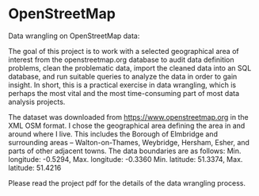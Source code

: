 # OpenStreetMap
Data wrangling on OpenStreetMap data:

The goal of this project is to work with a selected geographical area of interest from the openstreetmap.org database
to audit data definition problems, clean the problematic data, import the cleaned data into an SQL database,
and run suitable queries to analyze the data in order to gain insight.
In short, this is a practical exercise in data wrangling, which is perhaps the most vital and the most time-consuming part 
of most data analysis projects.

The dataset was downloaded from https://www.openstreetmap.org in the XML OSM format.
I chose the geographical area defining the area in and around where I live. 
This includes the Borough of Elmbridge and surrounding areas – Walton-on-Thames, Weybridge, Hersham, Esher, 
and parts of other adjacent towns. The data boundaries are as follows: 
Min. longitude: -0.5294, Max. longitude: -0.3360 
Min. latitude: 51.3374, Max. latitude: 51.4216

Please read the project pdf for the details of the data wrangling process.
